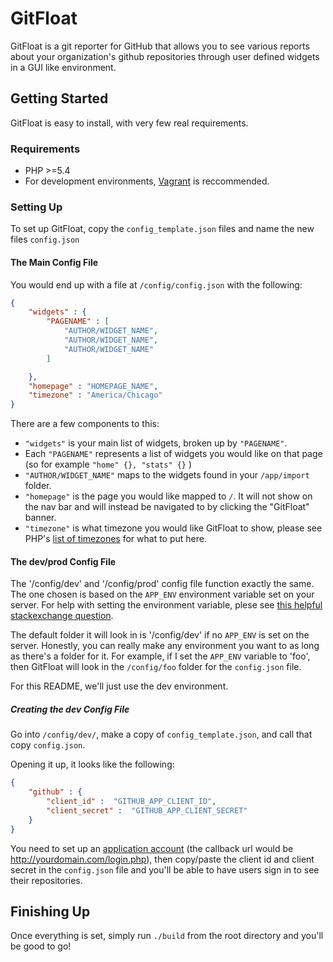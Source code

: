 # GitFloat

GitFloat is a git reporter for GitHub that allows you to see various reports about your organization's github repositories through user defined widgets in a GUI like environment.

## Getting Started

GitFloat is easy to install, with very few real requirements.

### Requirements

* PHP >=5.4
* For development environments, [Vagrant](https://www.vagrantup.com/) is reccommended.

### Setting Up

To set up GitFloat, copy the `config_template.json` files and name the new files `config.json`

#### The Main Config File

You would end up with a file at `/config/config.json` with the following:

```json
{
	"widgets" : {
		"PAGENAME" : [
			"AUTHOR/WIDGET_NAME",
			"AUTHOR/WIDGET_NAME",
			"AUTHOR/WIDGET_NAME"
		]

	},
	"homepage" : "HOMEPAGE_NAME",
	"timezone" : "America/Chicago"
}
```

There are a few components to this:

* `"widgets"` is your main list of widgets, broken up by `"PAGENAME"`.
 * Each `"PAGENAME"` represents a list of widgets you would like on that page (so for example `"home" {}, "stats" {}` )
  * `"AUTHOR/WIDGET_NAME"` maps to the widgets found in your `/app/import` folder.
* `"homepage"` is the page you would like mapped to `/`. It will not show on the nav bar and will instead be navigated to by clicking the "GitFloat" banner.
* `"timezone"` is what timezone you would like GitFloat to show, please see PHP's [list of timezones](http://php.net/manual/en/timezones.php) for what to put here.

#### The dev/prod Config File

The '/config/dev' and '/config/prod' config file function exactly the same. The one chosen is based on the `APP_ENV` environment variable set on your server. For help with setting the environment variable, plese see [this helpful stackexchange question](http://unix.stackexchange.com/questions/117467/how-to-permanently-set-environmental-variables).

The default folder it will look in is '/config/dev' if no `APP_ENV` is set on the server. Honestly, you can really make any environment you want to as long as there's a folder for it. For example, if I set the `APP_ENV` variable to 'foo', then GitFloat will look in the `/config/foo` folder for the `config.json` file.

For this README, we'll just use the dev environment.

##### Creating the dev Config File

Go into `/config/dev/`, make a copy of `config_template.json`, and call that copy `config.json`.

Opening it up, it looks like the following:

```json
{
	"github" : {
		"client_id" :  "GITHUB_APP_CLIENT_ID",
		"client_secret" :  "GITHUB_APP_CLIENT_SECRET"
	}
}
```

You need to set up an [application account](https://github.com/settings/applications/new) (the callback url would be http://yourdomain.com/login.php), then copy/paste the client id and client secret in the `config.json` file and you'll be able to have users sign in to see their repositories.

## Finishing Up

Once everything is set, simply run `./build` from the root directory and you'll be good to go!
